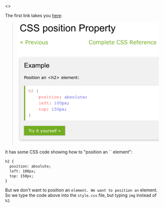 <<One column text>>

The first link takes you [here](http://www.w3schools.com/cssref/pr_class_position.asp):

> [![img](https://github.com/bitprj/workshops/raw/f87c9df02bb2ef02e614d50eea6467efd890612f/find_bigfoot/img/w3schools_position.png)](https://github.com/bitprj/workshops/blob/f87c9df02bb2ef02e614d50eea6467efd890612f/find_bigfoot/img/w3schools_position.png)

It has some CSS code showing how to "position an `` element":

```
h2 {
  position: absolute;
  left: 100px;
  top: 150px;
}
```

But we don't want to position an `` element. We want to position an `` element. So we type the code above into the `style.css` file, but typing `img` instead of `h2`.